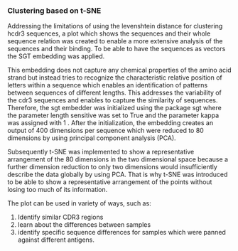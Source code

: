 ### Clustering based on t-SNE

Addressing the limitations of using the levenshtein distance for clustering hcdr3 sequences, a plot which shows the sequences and their whole sequence relation was created to enable a more extensive analysis of the sequences and their binding. To be able to have the sequences as vectors the SGT embedding was applied.

This embedding does not capture any chemical properties of the amino acid strand but instead tries to recognize the characteristic relative position of letters within a sequence which enables an identification of patterns between sequences of different lengths. This addresses the variability of the cdr3 sequences and enables to capture the similarity of sequences. Therefore, the sgt embedder was initialized using the package sgt where the parameter length sensitive was set to True and the parameter kappa was assigned with 1 . After the initialization, the embedding creates  an output of 400 dimensions per sequence which were reduced to 80 dimensions by using principal component analysis (PCA).

Subsequently t-SNE was implemented to show a representative arrangement of the 80 dimensions in the two dimensional space because a further dimension reduction to only two dimensions would insufficiently describe the data globally by using PCA. That is why t-SNE was introduced to be able to show a representative arrangement of the points without losing too much of its information. 

The plot can be used in variety of ways, such as: 
1. Identify similar CDR3 regions
2. learn about the differences between samples
3. identify specific sequence differences for samples which were panned against different antigens.